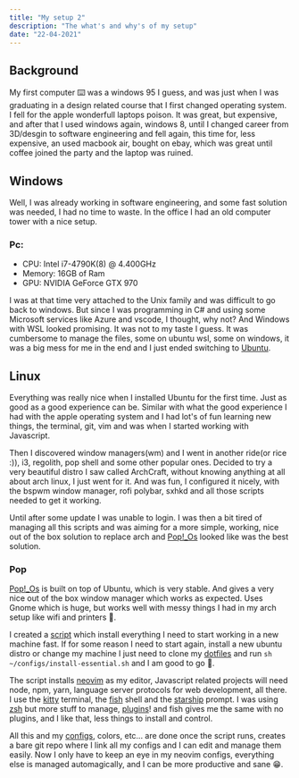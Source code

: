 ```yaml
---
title: "My setup 2"
description: "The what's and why's of my setup"
date: "22-04-2021"
---
```


## Background

My first computer ⌨️ was a windows 95 I guess, and was just when I was graduating
in a design related course that I first changed operating system. I fell for
the apple wonderfull laptops poison. It was great, but expensive, and after
that I used windows again, windows 8, until I changed career from 3D/desgin to
software engineering and fell again, this time for, less expensive, an used
macbook air, bought on ebay, which was great until coffee joined the party and
the laptop was ruined.

## Windows

Well, I was already working in software engineering, and some fast solution was
needed, I had no time to waste. In the office I had an old computer tower with
a nice setup.

### Pc:
  - CPU: Intel i7-4790K(8) @ 4.400GHz
  - Memory: 16GB of Ram
  - GPU: NVIDIA GeForce GTX 970

I was at that time very attached to the Unix family and was difficult to go back
to windows. But since I was programming in C# and using some Microsoft services
like Azure and vscode, I thought, why not? And Windows with WSL looked promising.
It was not to my taste I guess. It was cumbersome to manage the files, some on
ubuntu wsl, some on windows, it was a big mess for me in the end and I just
ended switching to [Ubuntu](https://ubuntu.com/).

## Linux

Everything was really nice when I installed Ubuntu for the first time. Just as
good as a good experience can be. Similar with what the good experience I had
with the apple operating system and I had lot's of fun learning new things,
the terminal, git, vim and was when I started working with Javascript.

Then I discovered window managers(wm) and I went in another ride(or rice :)),
i3, regolith, pop shell and some other popular ones. Decided to try a very
beautiful distro I saw called ArchCraft, without knowing anything at all about
arch linux, I just went for it. And was fun, I configured it nicely, with the
bspwm window manager, rofi polybar, sxhkd and all those scripts needed to get
it working.

Until after some update I was unable to login. I was then a bit tired of
managing all this scripts and was aiming for a more simple, working, nice out
of the box solution to replace arch and [Pop!_Os](https://pop.system76.com/)
looked like was the best solution.

### Pop

[Pop!_Os](https://pop.system76.com/) is built on top of Ubuntu, which is very
stable. And gives a very nice out of the box window manager which works as
expected. Uses Gnome which is huge, but works well with messy things I had in
my arch setup like wifi and printers 🥣.

I created a
[script](https://github.com/ofrades/configs/blob/master/install-essential.sh)
which install everything I need to start working in a new machine fast. If for some
reason I need to start again, install a new ubuntu distro or change my machine
I just need to clone my 
[dotfiles](https://github.com/ofrades/configs) and run
`sh ~/configs/install-essential.sh` and I am good to go 🚀.

The script installs [neovim](https://github.com/neovim/neovim) as my editor, Javascript
related projects will need node, npm, yarn, language server protocols for web
development, all there. I use the [kitty](https://sw.kovidgoyal.net/kitty/index.html)
terminal, the [fish](https://fishshell.com/) shell and the
[starship](https://starship.rs/) prompt. I was using
[zsh](https://www.zsh.org/) but more stuff to manage,
[plugins](https://github.com/ohmyzsh)! and fish gives me the same with no
plugins, and I like that, less things to install and control.

All this and my [configs](https://github.com/ofrades/configs), colors, etc... are done once the
script runs, creates a bare git repo where I link all my configs and I can
edit and manage them easily. Now I only have to keep an eye in my neovim configs,
everything else is managed automagically, and I can be more productive and sane 😁.

